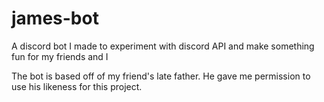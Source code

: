 # james-bot
A discord bot I made to experiment with discord API and make something fun for my friends and I

The bot is based off of my friend's late father. He gave me permission to use his likeness for this project.